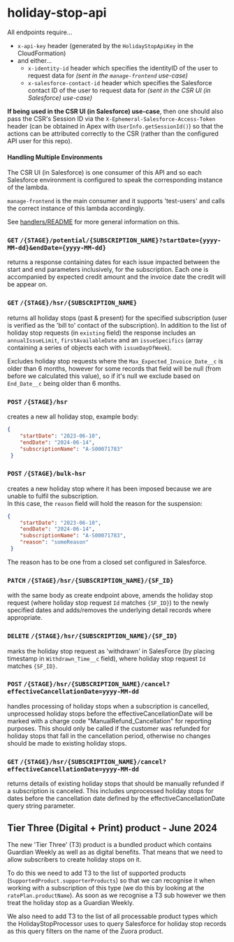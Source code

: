 # holiday-stop-api
All endpoints require...

- `x-api-key` header (generated by the `HolidayStopApiKey` in the CloudFormation)
- and either...
  - `x-identity-id` header which specifies the identityID of the user to request data for _(sent in the `manage-frontend` use-case)_
  - `x-salesforce-contact-id` header which specifies the Salesforce contact ID of the user to request data for _(sent in the CSR UI (in Salesforce) use-case)_

**If being used in the CSR UI (in Salesforce) use-case**, then one should also pass the CSR's Session ID via the `X-Ephemeral-Salesforce-Access-Token` header (can be obtained in Apex with `UserInfo.getSessionId()`) so that the actions can be attributed correctly to the CSR (rather than the configured API user for this repo).

#### Handling Multiple Environments
The CSR UI (in Salesforce) is one consumer of this API and so each Salesforce environment is configured to speak the corresponding instance of the lambda.

`manage-frontend` is the main consumer and it supports 'test-users' and calls the correct instance of this lambda accordingly.

See [handlers/README](../README.md#3rd-party-service-environments) for more general information on this.

### `GET` `/{STAGE}/potential/{SUBSCRIPTION_NAME}?startDate={yyyy-MM-dd}&endDate={yyyy-MM-dd}`
returns a response containing dates for each issue impacted between the start and end parameters inclusively, for the subscription. Each one is accompanied by expected credit amount and the invoice date the credit will be appear on.
 
### `GET` `/{STAGE}/hsr/{SUBSCRIPTION_NAME}`
returns all holiday stops (past & present) for the specified subscription (user is verified as the 'bill to' contact of the subscription). In addition to the list of holiday stop requests (in `existing` field) the response includes an `annualIssueLimit`, `firstAvailableDate` and an `issueSpecifics` (array containing a series of objects each with `issueDayOfWeek`).

Excludes holiday stop requests where the `Max_Expected_Invoice_Date__c` is older than 6 months, however for some records that field will be null (from before we calculated this value), so if it's null we exclude based on `End_Date__c` being older than 6 months.

### `POST` `/{STAGE}/hsr`
creates a new all holiday stop, example body:
```json
{
    "startDate": "2023-06-10", 
    "endDate": "2024-06-14", 
    "subscriptionName": "A-S00071783"
 }
```

### `POST` `/{STAGE}/bulk-hsr`
creates a new holiday stop where it has been imposed because we are unable to fulfil the subscription.  
In this case, the `reason` field will hold the reason for the suspension:
```json
{
    "startDate": "2023-06-10", 
    "endDate": "2024-06-14", 
    "subscriptionName": "A-S00071783",
    "reason": "someReason"
 }
```
The reason has to be one from a closed set configured in Salesforce.

### `PATCH` `/{STAGE}/hsr/{SUBSCRIPTION_NAME}/{SF_ID}`
with the same body as create endpoint above, amends the holiday stop request (where holiday stop request `Id` matches `{SF_ID}`) to the newly specified dates and adds/removes the underlying detail records where appropriate.

### `DELETE` `/{STAGE}/hsr/{SUBSCRIPTION_NAME}/{SF_ID}`
marks the holiday stop request as 'withdrawn' in SalesForce (by placing timestamp in `Withdrawn_Time__c` field), where holiday stop request `Id` matches `{SF_ID}`.

### `POST` `/{STAGE}/hsr/{SUBSCRIPTION_NAME}/cancel?effectiveCancellationDate=yyyy-MM-dd`
handles processing of holiday stops when a subscription is cancelled, unprocessed holiday stops before the effectiveCancellationDate will be marked with a charge code "ManualRefund_Cancellation" for reporting purposes.  This should only be called if the customer was refunded for holiday stops that fall in the cancellation period, otherwise no changes should be made to existing holiday stops.

### `GET` `/{STAGE}/hsr/{SUBSCRIPTION_NAME}/cancel?effectiveCancellationDate=yyyy-MM-dd`
returns details of existing holiday stops that should be manually refunded if a subscription is canceled. This includes unprocessed holiday stops for dates before the cancellation date defined by the effectiveCancellationDate query string parameter.

## Tier Three (Digital + Print) product - June 2024
The new 'Tier Three' (T3) product is a bundled product which contains Guardian Weekly as well as as digital benefits. That means
that we need to allow subscribers to create holiday stops on it.

To do this we need to add T3 to the list of supported products (`SupportedProduct.supporterProducts`) 
so that we can recognise it when working with a subscription of this type (we do this by looking at the `ratePlan.productName`). 
As soon as we recognise a T3 sub however we then treat the holiday stop as a Guardian Weekly.

We also need to add T3 to the list of all processable product types which the HolidayStopProcessor uses to query 
Salesforce for holiday stop records as this query filters on the name of the Zuora product.